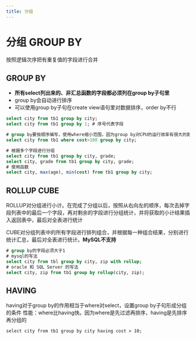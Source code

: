 ```yaml
---
title: 分组
---
```


# 分组 GROUP BY
按照逻辑次序把有重复值的字段进行合并

## GROUP BY
* **所有select列出来的、非汇总函数的字段都必须列在group by子句里**
* group by会自动进行排序
* 可以使用group by子句在create view语句里对数据排序，order by不行

```sql
select city from tb1 group by city;
select city from tb1 group by 1; # 序号代表字段

# group by要按顺序编写，使用where缩小范围，因为group by对CPU的运行效率有很大的影响
select city from tb1 where cost>100 group by city;

# 根据多个字段进行分组
select city from tb1 group by city, grade;
select city, grade from tb1 group by city, grade;
# 使用函数
select city, max(age), min(cost) from tb1 group by city; 
```

## ROLLUP CUBE
ROLLUP对分组进行小计。在完成了分组以后，按照从右向左的顺序，每次去掉字段列表中的最后一个字段，再对剩余的字段进行分组统计，并将获取的小计结果插入返回表中，最后对全表进行统计

CUBE对分组列表中的所有字段进行排列组合，并根据每一种组合结果，分别进行统计汇总，最后对全表进行统计。**MySQL不支持**

```sql
# group by的字段必须大于1
# mysql的写法
select city from tbl group by city, zip with rollup;
# oracle 和 SQL Server 的写法
select city, zip from tb1 group by rollup(city, zip);
```

## HAVING
having对于group by的作用相当于where对select，设置group by子句形成分组的条件
性能：where比having快。因为where是先过滤再排序，having是先排序再分组的

```
select city from tb1 group by city having cost > 10;
```
                      